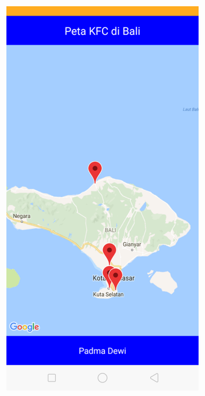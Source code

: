 <img src="https://github.com/padmadewi/Tugas-Maps/blob/master/Screenshot_2018-05-26-22-15-30-35.png"/>
